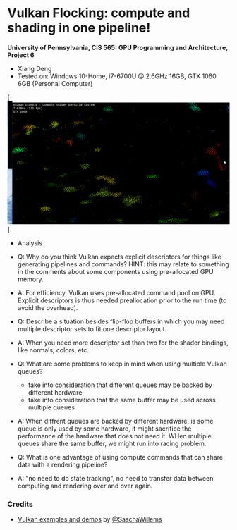 Vulkan Flocking: compute and shading in one pipeline!
======================

**University of Pennsylvania, CIS 565: GPU Programming and Architecture, Project 6**

* Xiang Deng
* Tested on:  Windows 10-Home, i7-6700U @ 2.6GHz 16GB, GTX 1060 6GB (Personal Computer)

[![](img/e.gif) ] 

* Analysis 

* Q: Why do you think Vulkan expects explicit descriptors for things like
generating pipelines and commands? HINT: this may relate to something in the
comments about some components using pre-allocated GPU memory.
* A: For efficiency, Vulkan uses pre-allocated command pool on GPU. Explicit descriptors is thus needed
preallocation prior to the run time (to avoid the overhead).

* Q: Describe a situation besides flip-flop buffers in which you may need multiple
descriptor sets to fit one descriptor layout.
* A: When you need more descriptor set than two for the shader bindings, like normals, colors, etc. 
* Q: What are some problems to keep in mind when using multiple Vulkan queues?
  * take into consideration that different queues may be backed by different hardware
  * take into consideration that the same buffer may be used across multiple queues
* A: When diffrent queues are backed by different hardware, is some queue is only used by some hardware, it might sacrifice the performance of the hardware that
   does not need it.
     WHen multiple queues share the same buffer, we might run into racing problem.
* Q: What is one advantage of using compute commands that can share data with a
rendering pipeline?
* A: "no need to do state tracking", no need to transfer data between computing and rendering over and over again.
### Credits

* [Vulkan examples and demos](https://github.com/SaschaWillems/Vulkan) by [@SaschaWillems](https://github.com/SaschaWillems)
